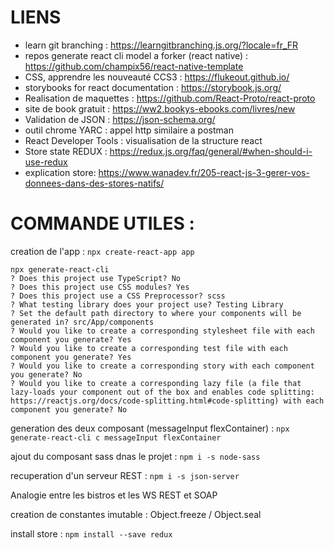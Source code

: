 
# LIENS 

* learn git branching : https://learngitbranching.js.org/?locale=fr_FR
* repos generate react cli model a forker (react native) : https://github.com/champix56/react-native-template
* CSS, apprendre les nouveauté CCS3  : https://flukeout.github.io/
* storybooks for react documentation : https://storybook.js.org/
* Realisation de maquettes : https://github.com/React-Proto/react-proto
* site de book gratuit : https://ww2.bookys-ebooks.com/livres/new
* Validation de JSON : https://json-schema.org/
* outil chrome YARC : appel http similaire a postman
* React Developer Tools : visualisation de la structure react
* Store state REDUX : https://redux.js.org/faq/general/#when-should-i-use-redux
* explication store: https://www.wanadev.fr/205-react-js-3-gerer-vos-donnees-dans-des-stores-natifs/


# COMMANDE UTILES :
creation de l'app : `npx create-react-app app`

```
npx generate-react-cli
? Does this project use TypeScript? No
? Does this project use CSS modules? Yes
? Does this project use a CSS Preprocessor? scss
? What testing library does your project use? Testing Library
? Set the default path directory to where your components will be generated in? src/App/components 
? Would you like to create a corresponding stylesheet file with each component you generate? Yes
? Would you like to create a corresponding test file with each component you generate? Yes
? Would you like to create a corresponding story with each component you generate? No
? Would you like to create a corresponding lazy file (a file that lazy-loads your component out of the box and enables code splitting: https://reactjs.org/docs/code-splitting.html#code-splitting) with each component you generate? No
```





generation des deux composant (messageInput flexContainer) : `npx generate-react-cli c messageInput flexContainer`

ajout du composant sass dnas le projet : `npm i -s node-sass`

recuperation d'un serveur REST : `npm i -s json-server`

Analogie entre les bistros et les WS REST et SOAP

creation de constantes imutable : Object.freeze / Object.seal


install store : `npm install --save redux `